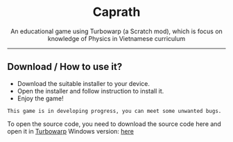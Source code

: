 <h1 align="center">Caprath</h1>

<p align="center">An educational game using Turbowarp (a Scratch mod), which is focus on knowledge of Physics in Vietnamese curriculum</p>
<hr>

## Download / How to use it?

-   Download the suitable installer to your device.
-   Open the installer and follow instruction to install it.
-   Enjoy the game!

```
This game is in developing progress, you can meet some unwanted bugs.
```
To open the source code, you need to download the source code here and open it in [Turbowarp](https://turbowarp.org)
Windows version: [here](https://drive.google.com/file/d/1RaZQTauDJ2mdajK7htgItAyf9daa4Run/view?usp=sharing)
